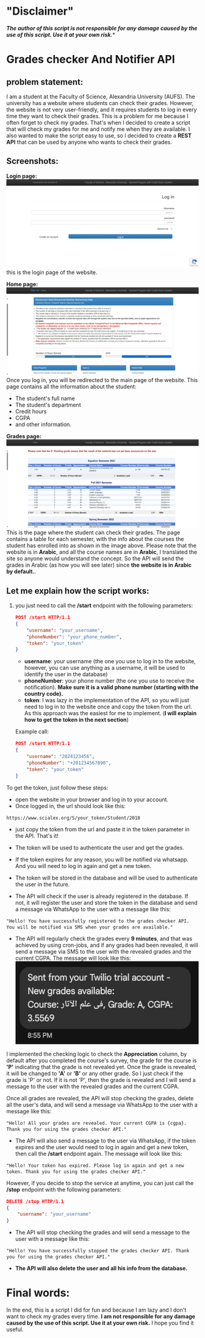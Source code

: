 # "Disclaimer" 
***The author of this script is not responsible for any damage caused by the use of this script. Use it at your own risk.****

# Grades checker And Notifier API


## problem statement:
 I am a student at the Faculty of Science, Alexandria University (AUFS). The university has a website where students can check their grades. However, the website is not very user-friendly, and it requires students to log in every time they want to check their grades. This is a problem for me because I often forget to check my grades. That's when I decided to create a script that will check my grades for me and notify me when they are available. I also wanted to make the script easy to use, so I decided to create a **REST API** that can be used by anyone who wants to check their grades.


## Screenshots:
**Login page:**
![login page](assets/login_page.jpeg)
this is the login page of the website.

**Home page:**
![main webpage screen](assets/main_page.jpeg)
Once you log in, you will be redirected to the main page of the website. This page contains all the information about the student:
- The student's full name
- The student's department
- Credit hours
- CGPA
- and other information. 

**Grades page:**
![grades page](assets/grades_page.jpeg)
This is the page where the student can check their grades. The page contains a table for each semester, with the info about the courses the student has enrolled into as shown in the image above.
Please note that the website is in **Arabic**, and all the course names are in **Arabic**, I translated the site so anyone would understand the concept. So the API will send the grades in Arabic (as how you will see later) since **the website is in Arabic by default.**.

## Let me explain how the script works:

1. you just need to call the **/start** endpoint with the following parameters:
    ```json
    POST /start HTTP/1.1
    {
        "username": "your_username",
        "phoneNumber": "your_phone_number",
        "token": "your_token"
    }
    ```

    - **username**: your username (the one you use to log in to the website, however, you can use anything as a username, it will be used to identify the user in the database)
    - **phoneNumber**: your phone number (the one you use to receive the notification). **Make sure it is a valid phone number (starting with the country code).**
    - **token**: I was lazy in the implementation of the API, so you will just need to log in to the website once and copy the token from the url. As this approach was the easiest for me to implement. (**I will explain how to get the token in the next section**)

    Example call:
    ```json
    POST /start HTTP/1.1
    {
        "username": "2024123456",
        "phoneNumber": "+201234567890",
        "token": "your_token"
    }
    ```

To get the token, just follow these steps:
- open the website in your browser and log in to your account.
- Once logged in, the url should look like this:
```bash
https://www.scialex.org/S/your_token/Student/2018
```
- just copy the token from the url and paste it in the token parameter in the API. That's it!
- The token will be used to authenticate the user and get the grades.
- If the token expires for any reason, you will be notified via whatsapp. And you will need to log in again and get a new token.
- The token will be stored in the database and will be used to authenticate the user in the future.


- The API will check if the user is already registered in the database. If not, it will register the user and store the token in the database and send a message via WhatsApp to the user with a  message like this:
```
"Hello! You have successfully registered to the grades checker API. You will be notified via SMS when your grades are available."
```
- The API will regularly check the grades every **9 minutes**, and that was achieved by using cron-jobs, and if any grades had been revealed, it will send a message via SMS to the user with the revealed grades and the current CGPA. The message will look like this:
![notification message](assets/grades_notification.jpg)

I implemented the checking logic to check the **Appreciation** column, by default after you completed the course's survey, the grade for the course is **'P'** indicating that the grade is not revealed yet. Once the grade is revealed, it will be changed to **'A'** or **'B'** or any other grade. So I just check if the grade is 'P' or not. If it is not 'P', then the grade is revealed and I will send a message to the user with the revealed grades and the current CGPA.

Once all grades are revealed, the API will stop checking the grades, delete all the user's data, and will send a message via WhatsApp to the user with a message like this:
```
"Hello! All your grades are revealed. Your current CGPA is {cgpa}. Thank you for using the grades checker API."
```
- The API will also send a message to the user via WhatsApp, if the token expires and the user would need to log in again and get a new token, then call the **/start** endpoint again. The message will look like this:
```
"Hello! Your token has expired. Please log in again and get a new token. Thank you for using the grades checker API."
```
However, if you decide to stop the service at anytime, you can just call the **/stop** endpoint with the following parameters:
```json
DELETE /stop HTTP/1.1
{
    "username": "your_username"
}
```
- The API will stop checking the grades and will send a message to the user with a message like this:
```
"Hello! You have successfully stopped the grades checker API. Thank you for using the grades checker API."
```
- **The API will also delete the user and all his info from the database.**

# Final words:
In the end, this is a script I did for fun and because I am lazy and I don't want to check my grades every time. **I am not responsible for any damage caused by the use of this script. Use it at your own risk.** I hope you find it useful.
